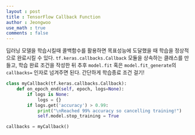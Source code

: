 ```yaml
---
layout : post
title : TensorFlow Callback Function
author : Jeongwoo
use_math : true
comments : false
---
```


딥러닝 모델을 학습시킬때 콜백함수를 활용하면 목표성능에 도달했을 때 학습을 정상적으로 완료시킬 수 있다. `tf.keras.callbacks.Callback` 모듈을 상속하는 클래스를 만들고, 학습 완료 조건을 작성한 뒤 추후 `model.fit` 혹은 `model.fit_generate`의 `callbacks=` 인자로 넘겨주면 된다. 간단하게 학습종료 조건 걸기!

```python
class myCallback(tf.keras.callbacks.Callback):
    def on_epoch_end(self, epoch, logs=None):
        if logs is None:
            logs = {}
        if logs.get('accuracy') > 0.99:
            print("\nReached 99% accuracy so cancelling training!")
            self.model.stop_training = True

callbacks = myCallback()
```
